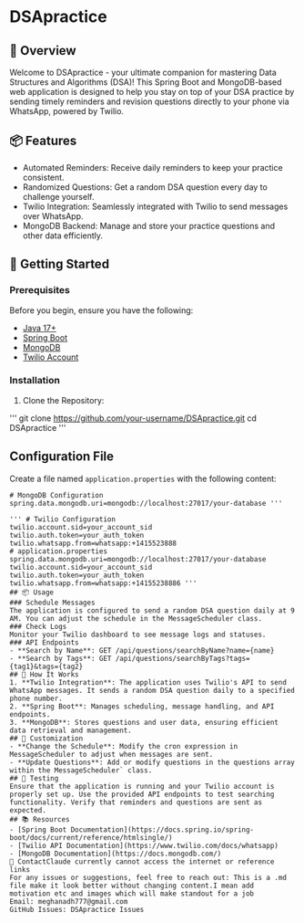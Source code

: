 # DSApractice
## 🚀 Overview
Welcome to DSApractice - your ultimate companion for mastering Data Structures and Algorithms (DSA)! This Spring Boot and MongoDB-based web application is designed to help you stay on top of your DSA practice by sending timely reminders and revision questions directly to your phone via WhatsApp, powered by Twilio.
## 📦 Features
- Automated Reminders: Receive daily reminders to keep your practice consistent.
- Randomized Questions: Get a random DSA question every day to challenge yourself.
- Twilio Integration: Seamlessly integrated with Twilio to send messages over WhatsApp.
- MongoDB Backend: Manage and store your practice questions and other data efficiently.
## 🔧 Getting Started
### Prerequisites
Before you begin, ensure you have the following:
- [Java 17+](https://adoptopenjdk.net/)
- [Spring Boot](https://spring.io/projects/spring-boot)
- [MongoDB](https://www.mongodb.com/try/download/community)
- [Twilio Account](https://www.twilio.com/try-twilio)
### Installation
1. Clone the Repository:

'''   git clone https://github.com/your-username/DSApractice.git
   cd DSApractice '''

## Configuration File

Create a file named `application.properties` with the following content:

```properties
# MongoDB Configuration
spring.data.mongodb.uri=mongodb://localhost:27017/your-database '''

''' # Twilio Configuration
twilio.account.sid=your_account_sid
twilio.auth.token=your_auth_token
twilio.whatsapp.from=whatsapp:+1415523888
# application.properties
spring.data.mongodb.uri=mongodb://localhost:27017/your-database
twilio.account.sid=your_account_sid
twilio.auth.token=your_auth_token
twilio.whatsapp.from=whatsapp:+14155238886 '''
## 📦 Usage
### Schedule Messages
The application is configured to send a random DSA question daily at 9 AM. You can adjust the schedule in the MessageScheduler class.
### Check Logs
Monitor your Twilio dashboard to see message logs and statuses.
### API Endpoints
- **Search by Name**: GET /api/questions/searchByName?name={name}
- **Search by Tags**: GET /api/questions/searchByTags?tags={tag1}&tags={tag2}
## 📄 How It Works
1. **Twilio Integration**: The application uses Twilio's API to send WhatsApp messages. It sends a random DSA question daily to a specified phone number.
2. **Spring Boot**: Manages scheduling, message handling, and API endpoints.
3. **MongoDB**: Stores questions and user data, ensuring efficient data retrieval and management.
## 🔧 Customization
- **Change the Schedule**: Modify the cron expression in MessageScheduler to adjust when messages are sent.
- **Update Questions**: Add or modify questions in the questions array within the MessageScheduler` class.
## 🧪 Testing
Ensure that the application is running and your Twilio account is properly set up. Use the provided API endpoints to test searching functionality. Verify that reminders and questions are sent as expected.
## 📚 Resources
- [Spring Boot Documentation](https://docs.spring.io/spring-boot/docs/current/reference/htmlsingle/)
- [Twilio API Documentation](https://www.twilio.com/docs/whatsapp)
- [MongoDB Documentation](https://docs.mongodb.com/)
📧 ContactClaude currently cannot access the internet or reference links
For any issues or suggestions, feel free to reach out: This is a .md file make it look better without changing content.I mean add motivation etc and images which will make standout for a job
Email: meghanadh777@gmail.com
GitHub Issues: DSApractice Issues

